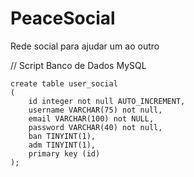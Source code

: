# PeaceSocial
Rede social para ajudar um ao outro

// Script Banco de Dados MySQL

	create table user_social
	(
		id integer not null AUTO_INCREMENT,
		username VARCHAR(75) not null,
		email VARCHAR(100) not NULL,
		password VARCHAR(40) not null,
		ban TINYINT(1),
		adm TINYINT(1),
		primary key (id)
	);
